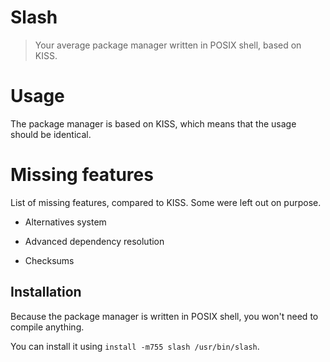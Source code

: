 # Slash
> Your average package manager written in POSIX shell, based on KISS.

# Usage
The package manager is based on KISS, which means that the usage should be identical.

# Missing features
List of missing features, compared to KISS. Some were left out on purpose.

* Alternatives system

* Advanced dependency resolution

* Checksums

## Installation
Because the package manager is written in POSIX shell, you won't need to compile anything.

You can install it using `install -m755 slash /usr/bin/slash`.
